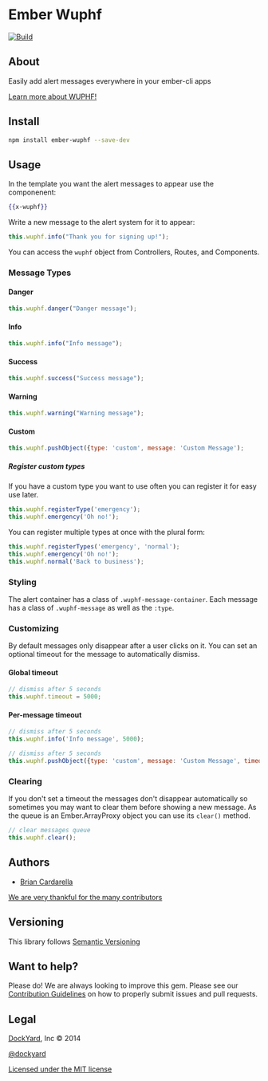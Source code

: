 # Ember Wuphf

[![Build](https://travis-ci.org/dockyard/ember-wuphf.svg?branch=master)](https://travis-ci.org/dockyard/ember-wuphf)

## About ##

Easily add alert messages everywhere in your ember-cli apps

[Learn more about WUPHF!](http://www.youtube.com/embed/8wfG8ngFvPk)

## Install ##

```bash
npm install ember-wuphf --save-dev
```

## Usage ##

In the template you want the alert messages to appear use the
componenent:

```handlebars
{{x-wuphf}}
```

Write a new message to the alert system for it to appear:

```js
this.wuphf.info("Thank you for signing up!");
```

You can access the `wuphf` object from Controllers, Routes, and
Components.

### Message Types ###

#### Danger ####

```js
this.wuphf.danger("Danger message");
```

#### Info ####

```js
this.wuphf.info("Info message");
```

#### Success ####

```js
this.wuphf.success("Success message");
```

#### Warning ####

```js
this.wuphf.warning("Warning message");
```

#### Custom ####

```js
this.wuphf.pushObject({type: 'custom', message: 'Custom Message');
```

##### Register custom types #####

If you have a custom type you want to use often you can register it for
easy use later.

```js
this.wuphf.registerType('emergency');
this.wuphf.emergency('Oh no!');
```

You can register multiple types at once with the plural form:

```js
this.wuphf.registerTypes('emergency', 'normal');
this.wuphf.emergency('Oh no!');
this.wuphf.normal('Back to business');
```

### Styling ###

The alert container has a class of `.wuphf-message-container`. Each
message has a class of `.wuphf-message` as well as the `:type`.

### Customizing ###

By default messages only disappear after a user clicks on it. You can
set an optional timeout for the message to automatically dismiss.


#### Global timeout ####

```js
// dismiss after 5 seconds
this.wuphf.timeout = 5000;
```

#### Per-message timeout ####

```js
// dismiss after 5 seconds
this.wuphf.info('Info message', 5000);
```

```js
// dismiss after 5 seconds
this.wuphf.pushObject({type: 'custom', message: 'Custom Message', timeout: 5000});
```

### Clearing ###

If you don't set a timeout the messages don't disappear automatically
so sometimes you may want to clear them before showing a new message.
As the queue is an Ember.ArrayProxy object you can use its `clear()` method.

```js
// clear messages queue
this.wuphf.clear();
```

## Authors ##

* [Brian Cardarella](http://twitter.com/bcardarella)

[We are very thankful for the many contributors](https://github.com/dockyard/ember-wuphf/graphs/contributors)

## Versioning ##

This library follows [Semantic Versioning](http://semver.org)

## Want to help? ##

Please do! We are always looking to improve this gem. Please see our
[Contribution Guidelines](https://github.com/dockyard/ember-wuphf/blob/master/CONTRIBUTING.md)
on how to properly submit issues and pull requests.

## Legal ##

[DockYard](http://dockyard.com), Inc &copy; 2014

[@dockyard](http://twitter.com/dockyard)

[Licensed under the MIT license](http://www.opensource.org/licenses/mit-license.php)
